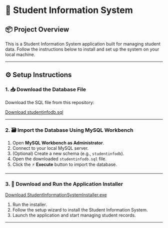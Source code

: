 # 🧾 Student Information System

## 📦 Project Overview
This is a Student Information System application built for managing student data. Follow the instructions below to install and set up the system on your local machine.

---

## ⚙️ Setup Instructions

### 1. 📥 Download the Database File

Download the SQL file from this repository:

 [Download studentinfodb.sql](https://raw.githubusercontent.com/GeykScript/StudentInformationSystem/master/studentinfodb.sql)

---

### 2. 🗃️ Import the Database Using MySQL Workbench

1. Open **MySQL Workbench as Administrator**.
2. Connect to your local MySQL server.
3. (Optional) Create a new schema (e.g., `studentinfodb`).
4. Open the downloaded `studentinfodb.sql` file.
5. Click the ⚡ **Execute** button to import the database.

---

### 3. 💾 Download and Run the Application Installer

  [Download StudentInformationSystemInstaller.exe](https://raw.githubusercontent.com/GeykScript/StudentInformationSystem/master/StudentInformationSystemInstaller.exe)


1. Run the installer.
2. Follow the setup wizard to install the Student Information System.
3. Launch the application and start managing student records.

---
